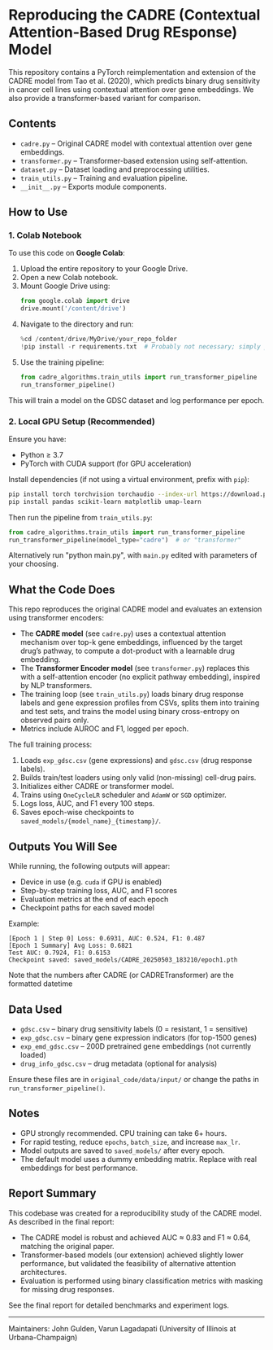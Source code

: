# Reproducing the CADRE (Contextual Attention-Based Drug REsponse) Model

This repository contains a PyTorch reimplementation and extension of the CADRE model from Tao et al. (2020), which predicts binary drug sensitivity in cancer cell lines using contextual attention over gene embeddings. We also provide a transformer-based variant for comparison.

## Contents

- `cadre.py` – Original CADRE model with contextual attention over gene embeddings.
- `transformer.py` – Transformer-based extension using self-attention.
- `dataset.py` – Dataset loading and preprocessing utilities.
- `train_utils.py` – Training and evaluation pipeline.
- `__init__.py` – Exports module components.

## How to Use

### 1. Colab Notebook

To use this code on **Google Colab**:

1. Upload the entire repository to your Google Drive.
2. Open a new Colab notebook.
3. Mount Google Drive using:
   ```python
   from google.colab import drive
   drive.mount('/content/drive')
   ```
4. Navigate to the directory and run:
   ```python
   %cd /content/drive/MyDrive/your_repo_folder
   !pip install -r requirements.txt  # Probably not necessary; simply pip install requirements as needed
   ```
5. Use the training pipeline:
   ```python
   from cadre_algorithms.train_utils import run_transformer_pipeline
   run_transformer_pipeline()
   ```

This will train a model on the GDSC dataset and log performance per epoch.

### 2. Local GPU Setup (Recommended)

Ensure you have:
- Python ≥ 3.7
- PyTorch with CUDA support (for GPU acceleration)

Install dependencies (if not using a virtual environment, prefix with `pip`):

```bash
pip install torch torchvision torchaudio --index-url https://download.pytorch.org/whl/cu118
pip install pandas scikit-learn matplotlib umap-learn
```

Then run the pipeline from `train_utils.py`:

```python
from cadre_algorithms.train_utils import run_transformer_pipeline
run_transformer_pipeline(model_type="cadre")  # or "transformer"
```

Alternatively run "python main.py", with `main.py` edited with parameters of your choosing.

## What the Code Does

This repo reproduces the original CADRE model and evaluates an extension using transformer encoders:

- The **CADRE model** (see `cadre.py`) uses a contextual attention mechanism over top-k gene embeddings, influenced by the target drug’s pathway, to compute a dot-product with a learnable drug embedding.
- The **Transformer Encoder model** (see `transformer.py`) replaces this with a self-attention encoder (no explicit pathway embedding), inspired by NLP transformers.
- The training loop (see `train_utils.py`) loads binary drug response labels and gene expression profiles from CSVs, splits them into training and test sets, and trains the model using binary cross-entropy on observed pairs only.
- Metrics include AUROC and F1, logged per epoch.

The full training process:
1. Loads `exp_gdsc.csv` (gene expressions) and `gdsc.csv` (drug response labels).
2. Builds train/test loaders using only valid (non-missing) cell-drug pairs.
3. Initializes either CADRE or transformer model.
4. Trains using `OneCycleLR` scheduler and `AdamW` or `SGD` optimizer.
5. Logs loss, AUC, and F1 every 100 steps.
6. Saves epoch-wise checkpoints to `saved_models/{model_name}_{timestamp}/`.

## Outputs You Will See

While running, the following outputs will appear:

- Device in use (e.g. `cuda` if GPU is enabled)
- Step-by-step training loss, AUC, and F1 scores
- Evaluation metrics at the end of each epoch
- Checkpoint paths for each saved model

Example:
```
[Epoch 1 | Step 0] Loss: 0.6931, AUC: 0.524, F1: 0.487
[Epoch 1 Summary] Avg Loss: 0.6821
Test AUC: 0.7924, F1: 0.6153
Checkpoint saved: saved_models/CADRE_20250503_183210/epoch1.pth
```
Note that the numbers after CADRE (or CADRETransformer) are the formatted datetime

## Data Used

- `gdsc.csv` – binary drug sensitivity labels (0 = resistant, 1 = sensitive)
- `exp_gdsc.csv` – binary gene expression indicators (for top-1500 genes)
- `exp_emd_gdsc.csv` – 200D pretrained gene embeddings (not currently loaded)
- `drug_info_gdsc.csv` – drug metadata (optional for analysis)

Ensure these files are in `original_code/data/input/` or change the paths in `run_transformer_pipeline()`.

## Notes

- GPU strongly recommended. CPU training can take 6+ hours.
- For rapid testing, reduce `epochs`, `batch_size`, and increase `max_lr`.
- Model outputs are saved to `saved_models/` after every epoch.
- The default model uses a dummy embedding matrix. Replace with real embeddings for best performance.

## Report Summary

This codebase was created for a reproducibility study of the CADRE model. As described in the final report:

- The CADRE model is robust and achieved AUC ≈ 0.83 and F1 ≈ 0.64, matching the original paper.
- Transformer-based models (our extension) achieved slightly lower performance, but validated the feasibility of alternative attention architectures.
- Evaluation is performed using binary classification metrics with masking for missing drug responses.

See the final report for detailed benchmarks and experiment logs.

---

Maintainers: John Gulden, Varun Lagadapati (University of Illinois at Urbana-Champaign)
